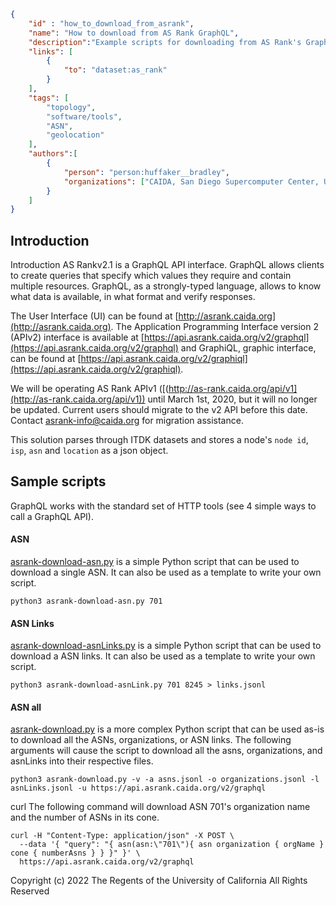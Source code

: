 ~~~json
{
    "id" : "how_to_download_from_asrank",
    "name": "How to download from AS Rank GraphQL",
    "description":"Example scripts for downloading from AS Rank's GraphQL server.",
    "links": [
        {
            "to": "dataset:as_rank"
        }
    ],
    "tags": [
        "topology",
        "software/tools",
        "ASN",
        "geolocation"
    ],
    "authors":[
        {
            "person": "person:huffaker__bradley",
            "organizations": ["CAIDA, San Diego Supercomputer Center, University of California San Diego"]
        }
    ]
}
~~~

## Introduction

Introduction
AS Rankv2.1 is a GraphQL API interface. GraphQL allows clients to create queries that specify which values they require and contain multiple resources. GraphQL, as a strongly-typed language, allows to know what data is available, in what format and verify responses.

The User Interface (UI) can be found at [http://asrank.caida.org](http://asrank.caida.org). 
The Application Programming Interface version 2 (APIv2) interface is 
available at [https://api.asrank.caida.org/v2/graphql](https://api.asrank.caida.org/v2/graphql) and GraphiQL, 
graphic interface, can be found at [https://api.asrank.caida.org/v2/graphiql](https://api.asrank.caida.org/v2/graphiql).

We will be operating AS Rank APIv1 ([(http://as-rank.caida.org/api/v1](http://as-rank.caida.org/api/v1)) 
until March 1st, 2020, but it will no longer be updated. Current users 
should migrate to the v2 API before this date. Contact 
asrank-info@caida.org for migration assistance.

This solution parses through ITDK datasets and stores a node's `node id`, `isp`, `asn` and `location` as a json object. 

## Sample scripts 

GraphQL works with the standard set of HTTP tools (see 4 simple ways to call a GraphQL API).

#### ASN
[asrank-download-asn.py](asrank-download-asn.py) is a simple Python script that can be used to 
download a single ASN. It can also be used as a template to write your own script.
~~~
python3 asrank-download-asn.py 701
~~~

#### ASN Links
[asrank-download-asnLinks.py](asrank-download-asnLinks.py) is a simple Python script that can be used to 
download a ASN links. It can also be used as a template to write your own script.
~~~
python3 asrank-download-asnLink.py 701 8245 > links.jsonl
~~~

#### ASN all
[asrank-download.py](asrank-download.py) is a more complex Python script that can be 
used as-is to download all the ASNs, organizations, or ASN links. The following 
arguments will cause the script to download all the asns, organizations, and 
asnLinks into their respective files.
~~~
python3 asrank-download.py -v -a asns.jsonl -o organizations.jsonl -l asnLinks.jsonl -u https://api.asrank.caida.org/v2/graphql
~~~

curl The following command will download ASN 701's organization name and the number of ASNs in its cone.
~~~
curl -H "Content-Type: application/json" -X POST \
  --data '{ "query": "{ asn(asn:\"701\"){ asn organization { orgName } cone { numberAsns } } }" }' \
  https://api.asrank.caida.org/v2/graphql
~~~


Copyright (c) 2022 The Regents of the University of California
All Rights Reserved
